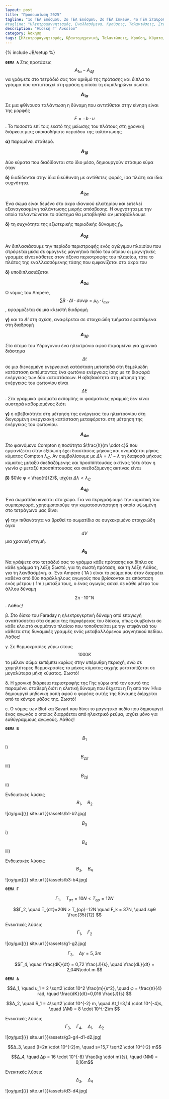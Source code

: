 ```yaml
---
layout: post
title: "Προσομοίωση 2025"
tagline: "1ο ΓΕΛ Ευόσμου, 2ο ΓΕΛ Ευόσμου, 2ο ΓΕΛ Συκεών, 4ο ΓΕΛ Σταυρούπολης, 27o ΓΕΛ Θεσσαλονίκης, 8ο ΓΕΛ Θεσσαλονίκης, Αμερικάνικη Γεωργική Σχολή, Ελληνικό Κολέγιο Θεσσαλονίκης, Εσπερινό Γυμνάσιο με Λυκειακές τάξεις Κω, Μουσικό Σχολείο Θεσσαλονίκης, Πειραματικό Σχολείο Πανεπιστημίου Θεσσαλονίκης, "
#tagline: "Ηλεκτρομαγνητισμός, Εναλλασόμενα, Κρούσεις, Ταλαντώσεις, Στερεό, Κβαντομηχανική, Κύματα"
description: "Φυσική Γ' Λυκείου"
category: Άσκηση
tags: [Ηλεκτρομαγνητισμός, Κβαντομηχανική, Ταλαντώσεις, Κρούση, Κύματα, Στερεό]
---
```

{% include JB/setup %}



<style type='text/css'>
ol {<!--  w w w.  j  a  v  a  2s.c om-->
font-family: sans-serif;
list-style-type: lower-greek;
}
</style>


**`ΘΕΜΑ A`**
Στις προτάσεις $$Α_{1α}-Α_{4β}$$ να γράψετε στο τετράδιό σας τον αριθμό της πρότασης και
δίπλα το γράμμα που αντιστοιχεί στη φράση η οποία τη συμπληρώνει σωστά.

**$$A_{1α}$$** 

Σε μια φθίνουσα ταλάντωση η δύναμη που αντιτίθεται στην κίνηση είναι της μορφής $$F=-b\cdot υ$$. Το ποσοστό επί τοις εκατό της μείωσης του πλάτους στη χρονική διάρκεια μιας οποιασδήποτε περιόδου της ταλάντωσης

**α)** παραμένει σταθερό.


**$$A_{1β}$$** 

Δύο κύματα που διαδίδονται στο ίδιο μέσο, δημιουργούν στάσιμο κύμα όταν

**δ)** διαδίδονται στην ίδια διεύθυνση με αντίθετες φορές, ίσα πλάτη και ίδια συχνότητα.



**$$A_{2α}$$** 

Ένα σώμα είναι δεμένο στο άκρο ιδανικού ελατηρίου και εκτελεί εξαναγκασμένη ταλάντωσης μικρής απόσβεσης. Η συχνότητα με την οποία ταλαντώνεται το σύστημα θα μεταβληθεί αν μεταβάλλουμε

**δ)** τη συχνότητα της εξωτερικής περιοδικής δύναμης $f_δ$.

**$$A_{2β}$$** 

Αν διπλασιάσουμε την περίοδο περιστροφής ενός αγώγιμου πλαισίου που στρέφεται μέσα σε ομογενές μαγνητικό πεδίο του οποίου οι μαγνητικές γραμμές είναι κάθετες στον άξονα περιστροφής του πλαισίου, τότε το πλάτος της εναλλασσόμενης τάσης που εμφανίζεται στα άκρα του 

**δ)** υποδιπλασιάζεται

**$$A_{3α}$$** 


Ο νόμος του Ampere, $$\sum B \cdot Δl \cdot συνφ=μ_0 \cdot I_{εγκ}$$, εφαρμόζεται σε μια κλειστή διαδρομή 


**γ)** και το $Δl$ στη σχέση, αναφέρεται σε στοιχειώδη τμήματα εφαπτόμενα στη διαδρομή

**$$A_{3β}$$** 

Στο άτομο του Υδρογόνου ένα ηλεκτρόνιο αφού παραμείνει για χρονικό διάστημα $$Δt$$ σε μια διεγερμένη ενεργειακή κατάσταση μεταπηδά στη θεμελιώδη κατάσταση εκπέμποντας ένα φωτόνιο ενέργειας ίσης με τη διαφορά ενέργειας των δύο καταστάσεων. Η αβεβαιότητα στη μέτρηση της ενέργειας του φωτονίου είναι $$ΔE$$. Στα γραμμικά φάσματα εκπομπής οι φασματικές γραμμές δεν είναι αυστηρά καθορισμένες διότι

**γ)** η αβεβαιότητα στη μέτρηση της ενέργειας του ηλεκτρονίου στη διεγερμένη ενεργειακή κατάσταση μεταφέρεται στη μέτρηση της ενέργειας του φωτονίου.  


**$$A_{4α}$$** 


Στο φαινόμενο Compton η ποσότητα $\frac{h}{m \cdot c}$ που εμφανίζεται στην εξίσωση έχει διαστάσεις μήκους και ονομάζεται μήκος κύματος Compton $λ_C$. Αν συμβολίσουμε με $Δλ=λ'-λ$ τη διαφορά μήκους κύματος μεταξύ σκεδαζόμενης και προσπίπτουσας ακτίνας τότε όταν η γωνία $φ$ μεταξύ προσπίπτουσας και σκεδαζόμενης ακτίνας είναι

**β)** $0\le φ < \frac{π}{2}$, ισχύει $Δλ<λ_C$

**$$A_{4β}$$** 

Ένα σωματίδιο κινείται στο χώρο. Για να περιγράψουμε την κυματική του συμπεριφορά, χρησιμοποιούμε την κυματοσυνάρτηση η οποία υψωμένη στο τετράγωνο μας δίνει

**γ)** την πιθανότητα να βρεθεί το σωματίδιο σε συγκεκριμένο στοιχειώδη όγκο $$dV$$ μια χρονική στιγμή.


**$$Α_5$$** 

Να γράψετε στο τετράδιό σας το γράμμα κάθε πρότασης και δίπλα σε κάθε γράμμα τη λέξη Σωστό, για τη σωστή πρόταση, και τη λέξη Λάθος, για τη λανθασμένη.
α. Ένα Ampere ( 1A ) είναι το ρεύμα που όταν διαρρέει καθένα από δύο παράλληλους αγωγούς που βρίσκονται σε απόσταση ενός μέτρου ( 1m ) μεταξύ τους, ο ένας αγωγός ασκεί σε κάθε μέτρο του άλλου δύναμη $$2π \cdot 10^{-} N$$. Λάθος!


β. Στο δίσκο του Faraday η ηλεκτρεγερτική δύναμη από επαγωγή αναπτύσσεται στα σημεία της περιφέρειας του δίσκου, όπως συμβαίνει σε κάθε κλειστό συρμάτινο πλαίσιο που τοποθετείται με την επιφάνειά του κάθετα στις
δυναμικές γραμμές ενός μεταβαλλόμενου μαγνητικού πεδίου. Λάθος!

γ. Σε θερμοκρασίες γύρω στους $$1000 Κ$$ το μέλαν σώμα εκπέμπει κυρίως στην υπέρυθρη περιοχή, ενώ σε χαμηλότερες θερμοκρασίες το μήκος κύματος αιχμής μετατοπίζεται σε μεγαλύτερα μήκη κύματος. Σωστό!

δ. Η χρονική διάρκεια περιστροφής της Γης γύρω από τον εαυτό της παραμένει σταθερή διότι η ελκτική δύναμη που δέχεται η Γη από τον Ήλιο δημιουργεί μηδενική ροπή αφού ο φορέας αυτής της δύναμης διέρχεται από το κέντρο μάζας της. Σωστό!

ε. Ο νόμος των Biot και Savart που δίνει το μαγνητικό πεδίο που δημιουργεί ένας αγωγός ο οποίος διαρρέεται από ηλεκτρικό ρεύμα, ισχύει μόνο για ευθύγραμμους αγωγούς. Λάθος!


**`ΘΕΜΑ B`**


$$Β_1$$ i)


$$Β_{2α}$$ iii)


$$Β_{2β}$$ ii)


Ενδεικτικές λύσεις $$B_1, \quad B_2$$

![σχήμα]({{ site.url }}/assets/b1-b2.jpg)


$$Β_3$$ i)


$$Β_4$$ iii)


Ενδεικτικές λύσεις $$B_3, \quad B_4$$


![σχήμα]({{ site.url }}/assets/b3-b4.jpg)



**`ΘΕΜΑ Γ`**

$$Γ_1, \quad Τ_{στ}=10Ν < T_{ορ}=12Ν$$

$$Γ_2, \quad Τ_{στ}=20Ν > T_{ορ}=12Ν \quad F_k = 37N, \quad εφθ \frac{35}{12} $$


Ενεικτικές λύσεις $$Γ_1, \quad Γ_2$$

![σχήμα]({{ site.url }}/assets/g1-g2.jpg)



$$Γ_3, \quad Δy=5,3m$$

$$Γ_4, \quad \frac{dK}{dt} = 0,72 \frac{J}{s}, \quad \frac{dL}{dt} = 2,04N\cdot m $$



**`ΘΕΜΑ Δ`**

$$Δ_1, \quad υ_1 = 2 \sqrt2 \cdot 10^2 \frac{m}{s^2}, \quad φ = \frac{π}{4} rad, \quad \frac{dK}{dt}=0,016 \frac{J}{s} $$

$$Δ_2, \quad R_1 = 4\sqrt2 \cdot 10^{-2} m, \quad Δt_1=3,14 \cdot 10^{-4}s, \quad (ΛΜ) = 8 \cdot 10^{-2}m $$

Ενεικτικές λύσεις $$Γ_3, \quad Γ_4, \quad Δ_1, \quad Δ_2$$

![σχήμα]({{ site.url }}/assets/g3-g4-d1-d2.jpg)


$$Δ_3, \quad β=2π \cdot 10^{-2}m, \quad s=15,7 \sqrt2 \cdot 10^{-2} m$$

$$Δ_4, \quad Δp = 16 \cdot 10^{-8} \frac{kg \cdot m}{s}, \quad (NM) = 0,16m$$



Ενεικτικές λύσεις $$Δ_3, \quad Δ_4$$

![σχήμα]({{ site.url }}/assets/d3-d4.jpg)
